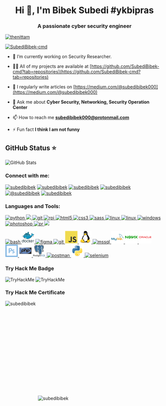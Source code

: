 <!-- SubediBibek-cmd/SubediBibek-cmd is a ✨ special ✨ repository because its `README.md` (this file) appears on your GitHub profile.
You can click the Preview link to take a look at your changes. -->

<h1 align="center">Hi 👋, I'm Bibek Subedi #ykbipras</h1>
<h3 align="center">A passionate cyber security engineer</h3>

<p align="left"> <a href="https://github.com/ryo-ma/github-profile-trophy"><img src="https://github-profile-trophy.vercel.app/?username=SubediBibek-cmd" alt="thenittam" /></a> </p>
<p align="left"> <a href="https://twitter.com/SubediBibek2" target="blank"><img src="https://img.shields.io/twitter/follow/thenittam?logo=twitter&style=for-the-badge" alt="SubediBibek-cmd" /></a> </p>

- 🔭 I’m currently working on Security Researcher.

- 👨‍💻 All of my projects are available at [https://github.com/SubediBibek-cmd?tab=repositories](https://github.com/SubediBibek-cmd?tab=repositories)

- 📝 I regularly write articles on [https://medium.com/@subedibibek000](https://medium.com/@subedibibek000)

- 💬 Ask me about **Cyber Security, Networking, Security Operation Center**

- 📫 How to reach me **subedibibek000@protonmail.com**

- ⚡ Fun fact **I think I am not funny**

<h2>GitHub Status ⭐️ </h2>
<p><img src="https://github-readme-stats.vercel.app/api?username=SubediBibek-cmd&amp;show_icons=true" alt="GitHub Stats"></p>

<h3 align="left">Connect with me:</h3>
<p align="left">
<a href="https://twitter.com/subedibibek2" target="blank"><img align="center" src="https://raw.githubusercontent.com/rahuldkjain/github-profile-readme-generator/master/src/images/icons/Social/twitter.svg" alt="subedibibek" height="30" width="40" /></a>
<a href="https://linkedin.com/in/bibek-s-71149b1a6/" target="blank"><img align="center" src="https://raw.githubusercontent.com/rahuldkjain/github-profile-readme-generator/master/src/images/icons/Social/linked-in-alt.svg" alt="subedibibek" height="30" width="40" /></a>
<a href="https://fb.com/ethicalhacker.bibeksubedi" target="blank"><img align="center" src="https://raw.githubusercontent.com/rahuldkjain/github-profile-readme-generator/master/src/images/icons/Social/facebook.svg" alt="subedibibek" height="30" width="40" /></a>
<a href="https://instagram.com/iambibeksubedi" target="blank"><img align="center" src="https://raw.githubusercontent.com/rahuldkjain/github-profile-readme-generator/master/src/images/icons/Social/instagram.svg" alt="subedibibek" height="30" width="40" /></a>
<a href="https://medium.com/@subedibibek000" target="blank"><img align="center" src="https://raw.githubusercontent.com/rahuldkjain/github-profile-readme-generator/master/src/images/icons/Social/medium.svg" alt="@subedibibek" height="30" width="40" /></a>
<a href="https://www.youtube.com/channel/UCuhZNUPdC0forzP3oCP-jYw" target="blank"><img align="center" src="https://raw.githubusercontent.com/rahuldkjain/github-profile-readme-generator/master/src/images/icons/Social/youtube.svg" alt="subedibibek" height="30" width="40" /></a>
</p>

<h3 align="left">Languages and Tools:</h3>
<p align="left">
    <a href="https://www.python.org" target="_blank" rel="noreferrer">
        <img src="https://img.shields.io/badge/Python-FFD43B?style=for-the-badge&logo=python&logoColor=blue"
            alt="python" />
    </a>
    <a href="https://www.djangoproject.com/" target="_blank" rel="noreferrer">
        <img src="https://img.shields.io/badge/Django-092E20?style=for-the-badge&logo=django&logoColor=green" />
    </a>
    <a href="https://git-scm.com/" target="_blank" rel="noreferrer"> <img
            src="https://img.shields.io/badge/GIT-E44C30?style=for-the-badge&logo=git&logoColor=white" alt="git" />
    </a
    </a>
    <a href="https://www.raspberrypi.org/" target="_blank" rel="noreferrer"> <img
            src="https://img.shields.io/badge/Raspberry%20Pi-A22846?style=for-the-badge&logo=Raspberry%20Pi&logoColor=white"
            alt="rpi" />
    </a>
    <a href="https://www.w3.org/html/" target="_blank" rel="noreferrer"> <img
            src="https://img.shields.io/badge/HTML5-E34F26?style=for-the-badge&logo=html5&logoColor=white"
            alt="html5" />
    </a>
    <a href="https://www.w3schools.com/css/" target="_blank" rel="noreferrer"> <img
            src="https://img.shields.io/badge/CSS3-1572B6?style=for-the-badge&logo=css3&logoColor=white" alt="css3" />
    </a>
    <a href="https://sass-lang.com" target="_blank" rel="noreferrer">
        <img src="https://img.shields.io/badge/Sass-CC6699?style=for-the-badge&logo=sass&logoColor=white" alt="sass" />
    </a>
    <a href="https://www.linux.org/" target="_blank" rel="noreferrer">
        <img src="https://img.shields.io/badge/manjaro-35BF5C?style=for-the-badge&logo=manjaro&logoColor=white"
            alt="linux" />
    </a>
    <a href="https://www.linux.org/" target="_blank" rel="noreferrer">
        <img src="https://img.shields.io/badge/Arch_Linux-1793D1?style=for-the-badge&logo=arch-linux&logoColor=white"
            alt="linux" />
    </a>
    <a href="" target="_blank" rel="noreferrer">
        <img src="https://img.shields.io/badge/Windows_95-008080?style=for-the-badge&logo=windows-95&logoColor=white"
            alt="windows" />
    </a>
    </a>
    <a href="https://www.photoshop.com/en" target="_blank" rel="noreferrer"> <img
            src="https://img.shields.io/badge/Adobe%20Photoshop-31A8FF?style=for-the-badge&logo=Adobe%20Photoshop&logoColor=black"
            alt="photoshop" />
    </a>
    <a href="https://www.photoshop.com/en" target="_blank" rel="noreferrer"> <img
            src="https://img.shields.io/badge/Adobe%20Premiere%20Pro-9999FF?style=for-the-badge&logo=Adobe%20Premiere%20Pro&logoColor=white"
            alt="pr" />
    </a>
    <a href="https://www.figma.com/" target="_blank" rel="noreferrer">
        <img src="https://img.shields.io/badge/Figma-F24E1E?style=for-the-badge&logo=figma&logoColor=white" />
    </a>
</p>

<p align="left"> <a href="https://www.gnu.org/software/bash/" target="_blank" rel="noreferrer"> <img src="https://www.vectorlogo.zone/logos/gnu_bash/gnu_bash-icon.svg" alt="bash" width="40" height="40"/> </a> <a href="https://www.docker.com/" target="_blank" rel="noreferrer"> <img src="https://raw.githubusercontent.com/devicons/devicon/master/icons/docker/docker-original-wordmark.svg" alt="docker" width="40" height="40"/> </a> <a href="https://www.figma.com/" target="_blank" rel="noreferrer"> <img src="https://www.vectorlogo.zone/logos/figma/figma-icon.svg" alt="figma" width="40" height="40"/> </a> <a href="https://git-scm.com/" target="_blank" rel="noreferrer"> <img src="https://www.vectorlogo.zone/logos/git-scm/git-scm-icon.svg" alt="git" width="40" height="40"/> </a> <a href="https://developer.mozilla.org/en-US/docs/Web/JavaScript" target="_blank" rel="noreferrer"> <img src="https://raw.githubusercontent.com/devicons/devicon/master/icons/javascript/javascript-original.svg" alt="javascript" width="40" height="40"/> </a> <a href="https://www.linux.org/" target="_blank" rel="noreferrer"> <img src="https://raw.githubusercontent.com/devicons/devicon/master/icons/linux/linux-original.svg" alt="linux" width="40" height="40"/> </a> <a href="https://www.microsoft.com/en-us/sql-server" target="_blank" rel="noreferrer"> <img src="https://www.svgrepo.com/show/303229/microsoft-sql-server-logo.svg" alt="mssql" width="40" height="40"/> </a> <a href="https://www.mysql.com/" target="_blank" rel="noreferrer"> <img src="https://raw.githubusercontent.com/devicons/devicon/master/icons/mysql/mysql-original-wordmark.svg" alt="mysql" width="40" height="40"/> </a> <a href="https://www.nginx.com" target="_blank" rel="noreferrer"> <img src="https://raw.githubusercontent.com/devicons/devicon/master/icons/nginx/nginx-original.svg" alt="nginx" width="40" height="40"/> </a> <a href="https://www.oracle.com/" target="_blank" rel="noreferrer"> <img src="https://raw.githubusercontent.com/devicons/devicon/master/icons/oracle/oracle-original.svg" alt="oracle" width="40" height="40"/> </a> <a href="https://www.photoshop.com/en" target="_blank" rel="noreferrer"> <img src="https://raw.githubusercontent.com/devicons/devicon/master/icons/photoshop/photoshop-line.svg" alt="photoshop" width="40" height="40"/> </a> <a href="https://www.php.net" target="_blank" rel="noreferrer"> <img src="https://raw.githubusercontent.com/devicons/devicon/master/icons/php/php-original.svg" alt="php" width="40" height="40"/> </a> <a href="https://www.postgresql.org" target="_blank" rel="noreferrer"> <img src="https://raw.githubusercontent.com/devicons/devicon/master/icons/postgresql/postgresql-original-wordmark.svg" alt="postgresql" width="40" height="40"/> </a> <a href="https://postman.com" target="_blank" rel="noreferrer"> <img src="https://www.vectorlogo.zone/logos/getpostman/getpostman-icon.svg" alt="postman" width="40" height="40"/> </a> <a href="https://www.python.org" target="_blank" rel="noreferrer"> <img src="https://raw.githubusercontent.com/devicons/devicon/master/icons/python/python-original.svg" alt="python" width="40" height="40"/> </a> <a href="https://www.selenium.dev" target="_blank" rel="noreferrer"> <img src="https://raw.githubusercontent.com/detain/svg-logos/780f25886640cef088af994181646db2f6b1a3f8/svg/selenium-logo.svg" alt="selenium" width="40" height="40"/> </a> </p>

### Try Hack Me Badge
<img src="https://tryhackme-badges.s3.amazonaws.com/subedibibek.png" alt="TryHackMe"> <a> <img src="https://tryhackme-badges.s3.amazonaws.com/iambibeksubedi.png" alt="TryHackMe"> </a>

### Try Hack Me Certificate

<a href="https://tryhackme.com/p/iambibeksubedi" target="blank"><img align="left" src="https://tryhackme-certificates.s3-eu-west-1.amazonaws.com/THM-S09TPAXKAH.png" alt="subedibibek" height="300" width="400" /></a> <a href="https://tryhackme.com/p/iambibeksubedi" target="blank"><img align="right" src="https://tryhackme-certificates.s3-eu-west-1.amazonaws.com/THM-VD4FTVDGPW.png" alt="subedibibek" height="300" width="400" /></a>
